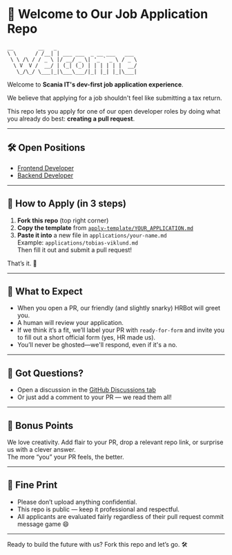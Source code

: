 # 👋 Welcome to Our Job Application Repo

```text
__        __   _                           
\ \      / /__| | ___ ___  _ __ ___   ___
 \ \ /\ / / _ \ |/ __/ _ \| '_ ` _ \ / _ \
  \ V  V /  __/ | (_| (_) | | | | | |  __/
   \_/\_/ \___|_|\___\___/|_| |_| |_|\___|
```

Welcome to **Scania IT's dev-first job application experience**.

We believe that applying for a job shouldn't feel like submitting a tax return.

This repo lets you apply for one of our open developer roles by doing what you already do best: **creating a pull request**.

---

## 🛠️ Open Positions

- [Frontend Developer](positions/frontend-dev.md)
- [Backend Developer](positions/backend-dev.md)

---

## 🚀 How to Apply (in 3 steps)

1. **Fork this repo** (top right corner)
2. **Copy the template** from [`apply-template/YOUR_APPLICATION.md`](apply-template/YOUR_APPLICATION.md)
3. **Paste it into** a new file in `applications/your-name.md`  
   Example: `applications/tobias-viklund.md`  
   Then fill it out and submit a pull request!

That’s it. 🎉

---

## 🤖 What to Expect

- When you open a PR, our friendly (and slightly snarky) HRBot will greet you.
- A human will review your application.
- If we think it’s a fit, we’ll label your PR with `ready-for-form` and invite you to fill out a short official form (yes, HR made us).
- You’ll never be ghosted—we'll respond, even if it's a no.

---

## 💬 Got Questions?

- Open a discussion in the [GitHub Discussions tab](../../discussions)
- Or just add a comment to your PR — we read them all!

---

## 🌟 Bonus Points

We love creativity. Add flair to your PR, drop a relevant repo link, or surprise us with a clever answer.  
The more “you” your PR feels, the better.

---

## 📜 Fine Print

- Please don’t upload anything confidential.
- This repo is public — keep it professional and respectful.
- All applicants are evaluated fairly regardless of their pull request commit message game 😄

---

Ready to build the future with us? Fork this repo and let’s go. 🛠️
